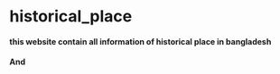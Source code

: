 # historical_place

#### this website contain all information of historical place in bangladesh

#### And 
